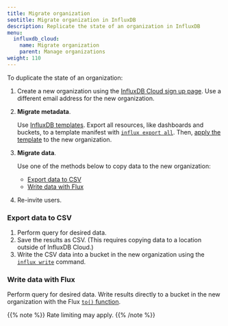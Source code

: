```yaml
---
title: Migrate organization
seotitle: Migrate organization in InfluxDB
description: Replicate the state of an organization in InfluxDB
menu:
  influxdb_cloud:
    name: Migrate organization
    parent: Manage organizations
weight: 110
---
```


To duplicate the state of an organization:

1. Create a new organization using the [InfluxDB Cloud sign up page](https://cloud2.influxdata.com/signup).
   Use a different email address for the new organization.
1. **Migrate metadata**.

   Use [InfluxDB templates](/influxdb/cloud/influxdb-templates/create/).
   Export all resources, like dashboards and buckets, to a template manifest
   with [`influx export all`](/influxdb/cloud/influxdb-templates/create/#export-all-resources).
   Then, [apply the template](/influxdb/cloud/reference/cli/influx/apply/#examples-how-to-apply-a-template-or-stack)
   to the new organization.
   
2. **Migrate data**.

   Use one of the methods below to copy data to the new organization:
   
   - [Export data to CSV](#export-data-to-csv)
   - [Write data with Flux](#write-data-with-flux)

3. Re-invite users.

### Export data to CSV
   1. Perform query for desired data.
   2. Save the results as CSV.
      (This requires copying data to a location outside of InfluxDB Cloud.)
   3. Write the CSV data into a bucket in the new organization
      using the [`influx write`](/influxdb/cloud/reference/cli/influx/write/) command.
   
### Write data with Flux
Perform query for desired data.
Write results directly to a bucket in the new organization with the Flux
[`to()` function](http://localhost:1313/flux/v0.x/stdlib/influxdata/influxdb/to/).
   
   {{% note %}}
Rate limiting may apply.
   {{% /note %}}
